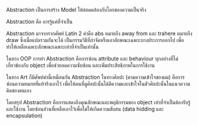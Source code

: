 Abstraction เป็นการสร้าง Model ให้สอดคล้องกับโลกของความเป็นจริง

Abstraction คือ การรู้แค่ที่จำเป็น

Abstraction มาจากรากศัพท์ Latin 2 คำคือ abs หมายถึง away from และ trahere หมายถึง draw ซึ่งเมื่อแปลรวมกันจะได้ เป็นกรรมวิธีที่กำจัดหรือเอาลักษณะเฉพาะบางประการออกไป เพื่อทำให้เหลือเฉพาะลักษณะเฉพาะเท่าที่จำเป็นเท่านั้น

ในทาง OOP การทำ Abstraction คือการซ่อน attribute และ behaviour ทุกอย่างที่ไม่เกี่ยวข้องกับ object เพื่อช่วยลดความซับซ้อน และเพิ่มประสิทธิภาพในการใช้งาน

ในทาง Art ก็มีศัพท์คำนี้เหมือนกัน Abstraction ในทางศิลปะ (ตามความเข้าใจของผม) คือการซ่อนความหมายที่แท้จริงเอาไว้ เพื่อให้คนที่ดูศิลปะนั้นได้ตีความและเข้าใจในตัวศิลปะนั้นในแนวความคิดของตนเอง

โดยสรุป Abstraction คือการแสดงถึงคุณลักษณะและพฤติกรรมของ object เท่าที่จำเป็นต้องรับรู้และใช้งาน โดยซ่อนส่วนที่เหลือเอาไว้เพื่อไม่ให้เกิดความสับสน (data hidding และ encapsulation)
